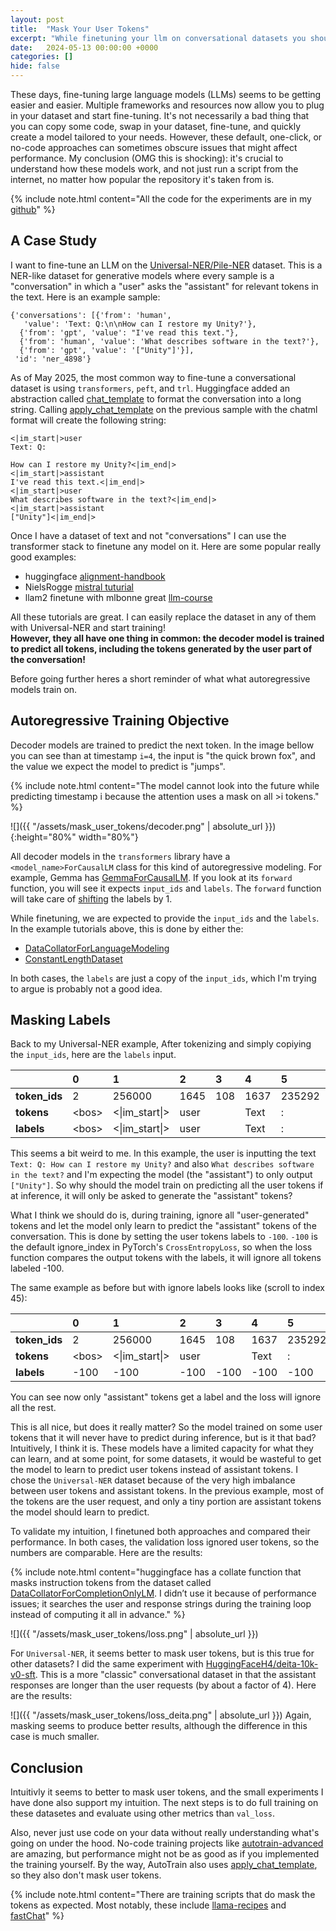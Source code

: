 ```yaml
---
layout: post
title:  "Mask Your User Tokens"
excerpt: "While finetuning your llm on conversational datasets you should ignore the user tokens during backpropagation!"
date:   2024-05-13 00:00:00 +0000
categories: []
hide: false
---
```


These days, fine-tuning large language models (LLMs) seems to be getting easier and easier. Multiple frameworks and resources now allow you to plug in your dataset and start fine-tuning. It's not necessarily a bad thing that you can copy some code, swap in your dataset, fine-tune, and quickly create a model tailored to your needs. However, these default, one-click, or no-code approaches can sometimes obscure issues that might affect performance. My conclusion (OMG this is shocking): it's crucial to understand how these models work, and not just run a script from the internet, no matter how popular the repository it's taken from is.  

{% include note.html 
    content="All the code for the experiments are in my [github](https://github.com/yonigottesman/broken_chat_formatting)"
%}

## A Case Study
I want to fine-tune an LLM on the [Universal-NER/Pile-NER](https://huggingface.co/datasets/Universal-NER/Pile-NER-type) dataset. This is a NER-like dataset for generative models where every sample is a "conversation" in which a "user" asks the "assistant" for relevant tokens in the text. Here is an example sample:

```
{'conversations': [{'from': 'human',
   'value': 'Text: Q:\n\nHow can I restore my Unity?'},
  {'from': 'gpt', 'value': "I've read this text."},
  {'from': 'human', 'value': 'What describes software in the text?'},
  {'from': 'gpt', 'value': '["Unity"]'}],
 'id': 'ner_4898'}
```
As of May 2025, the most common way to fine-tune a conversational dataset is using `transformers`, `peft`, and `trl`. Huggingface added an abstraction called [chat_template](https://huggingface.co/docs/transformers/en/chat_templating) to format the conversation into a long string. Calling [apply_chat_template](https://huggingface.co/docs/transformers/en/main_classes/tokenizer#transformers.PreTrainedTokenizer.apply_chat_template) on the previous sample with the chatml format will create the following string:

```
<|im_start|>user
Text: Q:

How can I restore my Unity?<|im_end|>
<|im_start|>assistant
I've read this text.<|im_end|>
<|im_start|>user
What describes software in the text?<|im_end|>
<|im_start|>assistant
["Unity"]<|im_end|>
```
Once I have a dataset of text and not "conversations" I can use the transformer stack to finetune any model on it. Here are some popular really good examples:  
 <!--* phi-3 [sample finetune](https://huggingface.co/microsoft/Phi-3-mini-4k-instruct/blob/main/sample_finetune.py)  -->
* huggingface [alignment-handbook](https://github.com/huggingface/alignment-handbook/blob/main/scripts/run_sft.py)
* NielsRogge [mistral tuturial](https://github.com/NielsRogge/Transformers-Tutorials/blob/master/Mistral/Supervised_fine_tuning_(SFT)_of_an_LLM_using_Hugging_Face_tooling.ipynb)
* llam2 finetune with mlbonne great [llm-course](https://github.com/mlabonne/llm-course/blob/main/Fine_tune_Llama_2_in_Google_Colab.ipynb)

All these tutorials are great. I can easily replace the dataset in any of them with Universal-NER and start training!  
**However, they all have one thing in common: the decoder model is trained to predict all tokens, including the tokens generated by the user part of the conversation!** 

Before going further heres a short reminder of what what autoregressive models train on.

## Autoregressive Training Objective
Decoder models are trained to predict the next token. In the image bellow you can see than at timestamp `i=4`, the input is "the quick brown fox", and the value we expect the model to predict is "jumps".



{% include note.html 
    content="The model cannot look into the future while predicting timestamp i because the attention uses a mask on all >i tokens." %}
    
![]({{ "/assets/mask_user_tokens/decoder.png" | absolute_url }}){:height="80%" width="80%"}  

All decoder models in the `transformers` library have a `<model_name>ForCausalLM` class for this kind of autoregressive modeling. For example, Gemma has [GemmaForCausalLM](https://github.com/huggingface/transformers/blob/v4.40.2/src/transformers/models/gemma/modeling_gemma.py#L1042C7-L1042C23). If you look at its `forward` function, you will see it expects `input_ids` and `labels`. The `forward` function will take care of [shifting](https://github.com/huggingface/transformers/blob/v4.40.2/src/transformers/models/gemma/modeling_gemma.py#L1141) the labels by 1.  

While finetuning, we are expected to provide the `input_ids` and the `labels`. In the example tutorials above, this is done by either the:
* [DataCollatorForLanguageModeling](https://github.com/huggingface/transformers/blob/v4.40.2/src/transformers/data/data_collator.py#L776) 
* [ConstantLengthDataset](https://github.com/huggingface/trl/blob/main/trl/trainer/utils.py#L491)  

In both cases, the `labels` are just a copy of the `input_ids`, which I'm trying to argue is probably not a good idea.


## Masking Labels
Back to my Universal-NER example, After tokenizing and simply copiying the `input_ids`, here are the `labels` input.  

|               | 0           | 1                    | 2    | 3   | 4    | 5      | 6    | 7      | 8   | 9    | 10   | 11   | 12      | 13   | 14    | 15     | 16                 | 17   | 18                   | 19        | 20   | 21     | 22     | 23   | 24   | 25   | 26   | 27     | 28                 | 29   | 30                   | 31   | 32   | 33   | 34        | 35       | 36   | 37   | 38   | 39     | 40                 | 41   | 42                   | 43        | 44   | 45      | 46    | 47      | 48                 | 49   | 50          |
|:--------------|:------------|:---------------------|:-----|:----|:-----|:-------|:-----|:-------|:----|:-----|:-----|:-----|:--------|:-----|:------|:-------|:-------------------|:-----|:---------------------|:----------|:-----|:-------|:-------|:-----|:-----|:-----|:-----|:-------|:-------------------|:-----|:---------------------|:-----|:-----|:-----|:----------|:---------|:-----|:-----|:-----|:-------|:-------------------|:-----|:---------------------|:----------|:-----|:--------|:------|:--------|:-------------------|:-----|:------------|
| **token_ids** | 2           | 256000               | 1645 | 108 | 1637 | 235292 | 1274 | 235292 | 109 | 2299 | 798  | 590  | 9825    | 970  | 11823 | 235336 | 256001             | 108  | 256000               | 105776    | 108  | 235285 | 235303 | 524  | 1682 | 736  | 2793 | 235265 | 256001             | 108  | 256000               | 1645 | 108  | 1841 | 19306     | 6815     | 575  | 573  | 2793 | 235336 | 256001             | 108  | 256000               | 105776    | 108  | 3681    | 45737 | 4437    | 256001             | 108  | 1           |
| **tokens**    | &lt;bos&gt; | &lt;\|im_start\|&gt; | user |     | Text | :      | Q    | :      |     | How  | can  | I    | restore | my   | Unity | ?      | &lt;\|im_end\|&gt; |      | &lt;\|im_start\|&gt; | assistant |      | I      | &#x27; | ve   | read | this | text | .      | &lt;\|im_end\|&gt; |      | &lt;\|im_start\|&gt; | user |      | What | describes | software | in   | the  | text | ?      | &lt;\|im_end\|&gt; |      | &lt;\|im_start\|&gt; | assistant |      | [&quot; | Unity | &quot;] | &lt;\|im_end\|&gt; |      | &lt;eos&gt; |
| **labels**    | &lt;bos&gt; | &lt;\|im_start\|&gt; | user |     | Text | :      | Q    | :      |     | How  | can  | I    | restore | my   | Unity | ?      | &lt;\|im_end\|&gt; |      | &lt;\|im_start\|&gt; | assistant |      | I      | &#x27; | ve   | read | this | text | .      | &lt;\|im_end\|&gt; |      | &lt;\|im_start\|&gt; | user |      | What | describes | software | in   | the  | text | ?      | &lt;\|im_end\|&gt; |      | &lt;\|im_start\|&gt; | assistant |      | [&quot; | Unity | &quot;] | &lt;\|im_end\|&gt; |      | &lt;eos&gt; |


This seems a bit weird to me. In this example, the user is inputting the text `Text: Q: How can I restore my Unity?` and also `What describes software in the text?` and I'm expecting the model (the "assistant") to only output `["Unity"]`. So why should the model train on predicting all the user tokens if at inference, it will only be asked to generate the "assistant" tokens?

What I think we should do is, during training, ignore all "user-generated" tokens and let the model only learn to predict the "assistant" tokens of the conversation. This is done by setting the user tokens labels to `-100`. `-100` is the default ignore_index in PyTorch's `CrossEntropyLoss`, so when the loss function compares the output tokens with the labels, it will ignore all tokens labeled -100.  

The same example as before but with ignore labels looks like (scroll to index 45):  
 
|               | 0           | 1                    | 2    | 3    | 4    | 5      | 6    | 7      | 8    | 9    | 10   | 11   | 12      | 13   | 14    | 15     | 16                 | 17   | 18                   | 19        | 20   | 21     | 22     | 23   | 24   | 25   | 26   | 27     | 28                 | 29   | 30                   | 31   | 32   | 33   | 34        | 35       | 36   | 37   | 38   | 39     | 40                 | 41   | 42                   | 43        | 44   | 45      | 46    | 47      | 48                 | 49   | 50          |
|:--------------|:------------|:---------------------|:-----|:-----|:-----|:-------|:-----|:-------|:-----|:-----|:-----|:-----|:--------|:-----|:------|:-------|:-------------------|:-----|:---------------------|:----------|:-----|:-------|:-------|:-----|:-----|:-----|:-----|:-------|:-------------------|:-----|:---------------------|:-----|:-----|:-----|:----------|:---------|:-----|:-----|:-----|:-------|:-------------------|:-----|:---------------------|:----------|:-----|:--------|:------|:--------|:-------------------|:-----|:------------|
| **token_ids** | 2           | 256000               | 1645 | 108  | 1637 | 235292 | 1274 | 235292 | 109  | 2299 | 798  | 590  | 9825    | 970  | 11823 | 235336 | 256001             | 108  | 256000               | 105776    | 108  | 235285 | 235303 | 524  | 1682 | 736  | 2793 | 235265 | 256001             | 108  | 256000               | 1645 | 108  | 1841 | 19306     | 6815     | 575  | 573  | 2793 | 235336 | 256001             | 108  | 256000               | 105776    | 108  | 3681    | 45737 | 4437    | 256001             | 108  | 1           |
| **tokens**    | &lt;bos&gt; | &lt;\|im_start\|&gt; | user |      | Text | :      | Q    | :      |      | How  | can  | I    | restore | my   | Unity | ?      | &lt;\|im_end\|&gt; |      | &lt;\|im_start\|&gt; | assistant |      | I      | &#x27; | ve   | read | this | text | .      | &lt;\|im_end\|&gt; |      | &lt;\|im_start\|&gt; | user |      | What | describes | software | in   | the  | text | ?      | &lt;\|im_end\|&gt; |      | &lt;\|im_start\|&gt; | assistant |      | [&quot; | Unity | &quot;] | &lt;\|im_end\|&gt; |      | &lt;eos&gt; |
| **labels**    | -100        | -100                 | -100 | -100 | -100 | -100   | -100 | -100   | -100 | -100 | -100 | -100 | -100    | -100 | -100  | -100   | -100               | -100 | -100                 | -100      | -100 | I      | &#x27; | ve   | read | this | text | .      | &lt;\|im_end\|&gt; | -100 | -100                 | -100 | -100 | -100 | -100      | -100     | -100 | -100 | -100 | -100   | -100               | -100 | -100                 | -100      | -100 | [&quot; | Unity | &quot;] | &lt;\|im_end\|&gt; | -100 | -100        |

You can see now only "assistant" tokens get a label and the loss will ignore all the rest.  


This is all nice, but does it really matter? So the model trained on some user tokens that it will never have to predict during inference, but is it that bad? Intuitively, I think it is. These models have a limited capacity for what they can learn, and at some point, for some datasets, it would be wasteful to get the model to learn to predict user tokens instead of assistant tokens. I chose the `Universal-NER` dataset because of the very high imbalance between user tokens and assistant tokens. In the previous example, most of the tokens are the user request, and only a tiny portion are assistant tokens the model should learn to predict.




To validate my intuition, I finetuned both approaches and compared their performance. In both cases, the validation loss ignored user tokens, so the numbers are comparable. Here are the results:


{% include note.html 
    content="huggingface has a collate function that masks instruction tokens from the dataset called [DataCollatorForCompletionOnlyLM]((https://github.com/huggingface/trl/blob/v0.8.6/trl/trainer/utils.py)). I didn’t use it because of performance issues; it searches the user and response strings during the training loop instead of computing it all in advance."
%}

![]({{ "/assets/mask_user_tokens/loss.png" | absolute_url }})


For `Universal-NER`, it seems better to mask user tokens, but is this true for other datasets? I did the same experiment with [HuggingFaceH4/deita-10k-v0-sft](https://huggingface.co/datasets/HuggingFaceH4/deita-10k-v0-sft). This is a more "classic" conversational dataset in that the assistant responses are longer than the user requests (by about a factor of 4). Here are the results:


![]({{ "/assets/mask_user_tokens/loss_deita.png" | absolute_url }})
Again, masking seems to produce better results, although the difference in this case is much smaller.

## Conclusion
Intuitivly it seems to better to mask user tokens, and the small experiments I have done also support my intuition. The next steps is to do full training on these datasetes and evaluate using other metrics than `val_loss`.  


Also, never just use code on your data without really understanding what's going on under the hood. No-code training projects like [autotrain-advanced](https://github.com/huggingface/autotrain-advanced) are amazing, but performance might not be as good as if you implemented the training yourself. By the way, AutoTrain also uses [apply_chat_template](https://github.com/huggingface/autotrain-advanced/blob/9c2c7b56eb2704ac16f4923d723b89b7c5364238/src/autotrain/trainers/clm/utils.py#L213), so they also don't mask user tokens.


{% include note.html 
    content="There are training scripts that do mask the tokens as expected. Most notably, these include  [llama-recipes](https://github.com/meta-llama/llama-recipes/blob/main/recipes/finetuning/datasets/custom_dataset.py#L24) and [fastChat](https://github.com/lm-sys/FastChat/blob/922a78ba61c7def4682aa42c914adbdedbf3ac2f/fastchat/train/train.py#L125)"
%}

